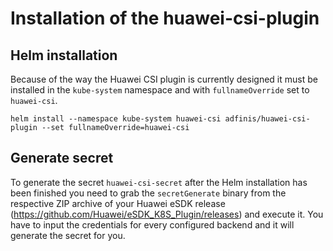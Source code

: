 # Installation of the huawei-csi-plugin

## Helm installation

Because of the way the Huawei CSI plugin is currently designed it must be
installed in the `kube-system` namespace and with `fullnameOverride` set to
`huawei-csi`.

```
helm install --namespace kube-system huawei-csi adfinis/huawei-csi-plugin --set fullnameOverride=huawei-csi
```

## Generate secret

To generate the secret `huawei-csi-secret` after the Helm installation has been
finished you need to grab the `secretGenerate` binary from the respective ZIP
archive of your Huawei eSDK release
(<https://github.com/Huawei/eSDK_K8S_Plugin/releases>) and execute it. You have
to input the credentials for every configured backend and it will generate the
secret for you.
